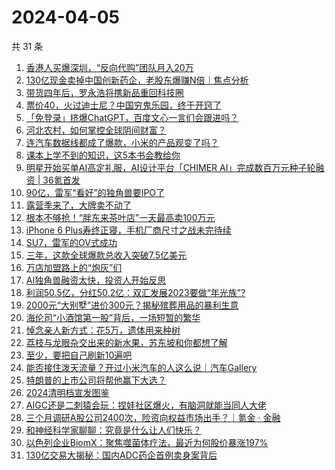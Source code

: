 # 2024-04-05

共 31 条

<!-- BEGIN 36KR -->
<!-- 最后更新时间 2024-04-05 01:01:12 +0800 -->
1. [香港人买爆深圳，“反向代购”团队月入20万](https://36kr.com/p/2718683453012096)
1. [130亿现金卖掉中国创新药企，老股东爆赚N倍｜焦点分析](https://36kr.com/p/2718325432449159)
1. [带货四年后，罗永浩将携新品重回科技圈](https://36kr.com/p/2717718603925248)
1. [票价40，火过迪士尼？中国穷鬼乐园，终于开窍了](https://36kr.com/p/2718725255804804)
1. [「免登录」挤爆ChatGPT，百度文心一言们会跟进吗？](https://36kr.com/p/2718558895985288)
1. [河北农村，如何掌控全球阴间财富？](https://36kr.com/p/2718448893311107)
1. [连汽车数据线都成了爆款，小米的产品观变了吗？](https://36kr.com/p/2718554958530309)
1. [课本上学不到的知识，这5本书会教给你](https://36kr.com/p/2580579517179269)
1. [明星开始买单AI高定礼服，AI设计平台「CHIMER AI」完成数百万元种子轮融资 | 36氪首发](https://36kr.com/p/2714710889183367)
1. [90亿，雷军“看好”的独角兽要IPO了](https://36kr.com/p/2718515959117961)
1. [露营季来了，大牌卖不动了](https://36kr.com/p/2718420580087684)
1. [根本不够抢！“胖东来茶叶店”一天最高卖100万元](https://36kr.com/p/2718469519407233)
1. [iPhone 6 Plus寿终正寝，手机厂商尺寸之战未完待续](https://36kr.com/p/2717781827719811)
1. [SU7，雷军的OV式成功](https://36kr.com/p/2717588227426048)
1. [三年，这款全球爆款总收入突破7.5亿美元](https://36kr.com/p/2717749440411778)
1. [万店加盟路上的“炮灰”们](https://36kr.com/p/2705540586354818)
1. [AI独角兽融资太快，投资人开始反思](https://36kr.com/p/2718682251458436)
1. [利润50.5亿，分红50.2亿：双汇发展2023要做“年光族”?](https://36kr.com/p/2717667464349446)
1. [2000元“大别墅”进价300元？揭秘殡葬用品的暴利生意](https://36kr.com/p/2718479683811205)
1. [海伦司“小酒馆第一股”背后，一场短暂的繁华](https://36kr.com/p/2717868794394499)
1. [悼念亲人新方式：花5万，遗体用来种树](https://36kr.com/p/2718380236748680)
1. [荔枝与龙眼杂交出来的新水果，苏东坡和你都想了解](https://36kr.com/p/2718298327938949)
1. [至少，要把自己刷新10遍吧](https://36kr.com/p/2717767556839296)
1. [能否接住泼天流量？开过小米汽车的人这么说｜汽车Gallery](https://36kr.com/p/2717281219737735)
1. [特朗普的上市公司将帮他赢下大选？](https://36kr.com/p/2717752954468482)
1. [2024清明档宣发图鉴](https://36kr.com/p/2717721574799236)
1. [AIGC还是二刺猿会玩：捏娃社区爆火，有脑洞就能当同人大佬](https://36kr.com/p/2718618433714308)
1. [三个月调研A股公司2400次，险资向权益市场出手？｜氪金 · 金融](https://36kr.com/p/2718596350080897)
1. [和神经科学家聊聊：究竟是什么让人们快乐？](https://36kr.com/p/2717451390210688)
1. [以色列企业BiomX：聚焦噬菌体疗法，最近为何股价暴涨197%](https://36kr.com/p/2718398300043139)
1. [130亿交易大揭秘：国内ADC药企首例卖身案背后](https://36kr.com/p/2717640823584645)
<!-- END 36KR -->